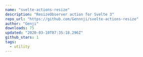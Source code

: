 ```yaml
---
name: "svelte-actions-resize"
description: "ResizeObserver action for Svelte 3"
repo_url: "https://github.com/Gennnji/svelte-actions-resize"
author: "Genji"
downloads: 75
updated: "2020-03-10T07:35:18.296Z"
github_stars: 1
tags: 
  - utility
---
```

